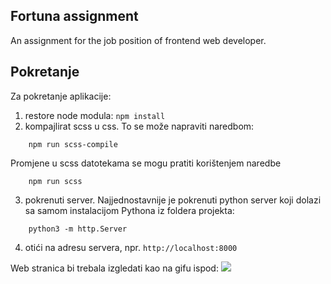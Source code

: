 ## Fortuna assignment
An assignment for the job position of frontend web developer. 

## Pokretanje
Za pokretanje aplikacije:
1. restore node modula: `npm install`
2. kompajlirat scss u css. To se može napraviti naredbom:
```shell
    npm run scss-compile
```   
   Promjene u scss datotekama se mogu pratiti korištenjem naredbe
```shell   
    npm run scss
```
3. pokrenuti server. Najjednostavnije je pokrenuti python server 
   koji dolazi sa samom instalacijom Pythona iz foldera projekta:
```shell   
    python3 -m http.Server
```
4. otići na adresu servera, npr. `http://localhost:8000`


Web stranica bi trebala izgledati kao na gifu ispod:
![](cats.gif)
